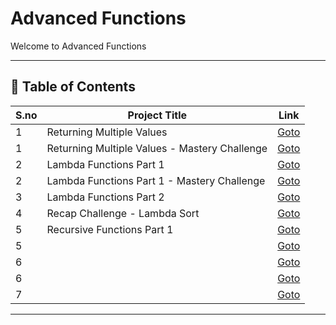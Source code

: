 # Advanced Functions

Welcome to Advanced Functions

---

## 📅 Table of Contents

| S.no | Project Title                                      | Link                                      |
|------|----------------------------------------------------|-------------------------------------------|
| 1    | Returning Multiple Values                          | [Goto](1/README.md)                       |
| 1    | Returning Multiple Values - Mastery Challenge      | [Goto](1/mastery_challenge/README.md)     |
| 2    | Lambda Functions Part 1                            | [Goto](2/README.md)                       |
| 2    | Lambda Functions Part 1 - Mastery Challenge        | [Goto](2/mastery_challenge/README.md)     |
| 3    | Lambda Functions Part 2                            | [Goto](3/README.md)                       |
| 4    | Recap Challenge - Lambda Sort                      | [Goto](4/README.md)                       |
| 5    | Recursive Functions Part 1                         | [Goto](5/README.md)                       |
| 5    |                                                    | [Goto](5/mastery_challenge/README.md)     |
| 6    |                                                    | [Goto](6/README.md)                       |
| 6    |                                                    | [Goto](6/mastery_challenge/README.md)     |
| 7    |                                                    | [Goto](7/README.md)                       |



---

